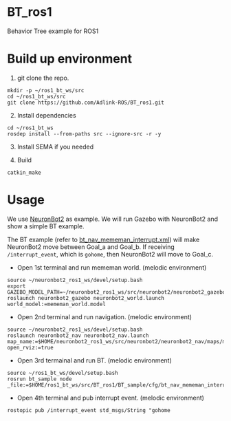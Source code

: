 # BT_ros1

Behavior Tree example for ROS1

# Build up environment

1. git clone the repo.
```
mkdir -p ~/ros1_bt_ws/src
cd ~/ros1_bt_ws/src
git clone https://github.com/Adlink-ROS/BT_ros1.git
```

2. Install dependencies
```
cd ~/ros1_bt_ws
rosdep install --from-paths src --ignore-src -r -y
```

3. Install SEMA if you needed

4. Build
```
catkin_make
```

# Usage

We use [NeuronBot2](https://github.com/Adlink-ROS/neuronbot2/tree/melodic-devel) as example.
We will run Gazebo with NeuronBot2 and show a simple BT example.

The BT example (refer to [bt_nav_mememan_interrupt.xml](BT_ros1/BT_sample/cfg/bt_nav_mememan_interrupt.xml)) will make NeuronBot2 move between Goal_a and Goal_b.
If receiving `/interrupt_event`, which is `gohome`, then NeuronBot2 will move to Goal_c.

* Open 1st terminal and run mememan world. (melodic environment)
```
source ~/neuronbot2_ros1_ws/devel/setup.bash
export GAZEBO_MODEL_PATH=~/neuronbot2_ros1_ws/src/neuronbot2/neuronbot2_gazebo/models
roslaunch neuronbot2_gazebo neuronbot2_world.launch world_model:=mememan_world.model
```
* Open 2nd terminal and run navigation. (melodic environment)
```
source ~/neuronbot2_ros1_ws/devel/setup.bash
roslaunch neuronbot2_nav neuronbot2_nav.launch map_name:=$HOME/neuronbot2_ros1_ws/src/neuronbot2/neuronbot2_nav/maps/mememan.yaml open_rviz:=true
```
* Open 3rd termainal and run BT. (melodic environment) 
```
source ~/ros1_bt_ws/devel/setup.bash
rosrun bt_sample node _file:=$HOME/ros1_bt_ws/src/BT_ros1/BT_sample/cfg/bt_nav_mememan_interrupt.xml
```
* Open 4th terminal and pub interrupt event. (melodic environment)
```
rostopic pub /interrupt_event std_msgs/String "gohome
```